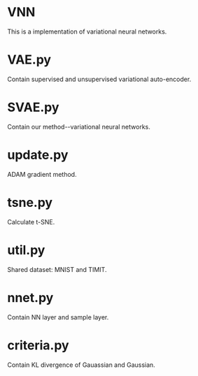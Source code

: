 # VNN
This is a implementation of variational neural networks.

# VAE.py
Contain supervised and unsupervised variational auto-encoder.

# SVAE.py
Contain our method--variational neural networks.

# update.py
ADAM gradient method.

# tsne.py
Calculate t-SNE.

# util.py
Shared dataset: MNIST and TIMIT.

# nnet.py
Contain NN layer and sample layer.

# criteria.py
Contain KL divergence of Gauassian and Gaussian.
